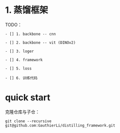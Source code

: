 # 1. 蒸馏框架
TODO： 

    - [] 1. backbone -- cnn

    - [] 2. backbone -- vit (DINOv2)

    - [] 3. loger

    - [] 4. framework

    - [] 5. loss 

    - [] 6. 训练代码

# quick start 
克隆仓库与子仓：
```
git clone --recursive git@github.com:GauthierLi/distilling_framework.git 
```
